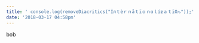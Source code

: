 ```yaml
---
title: ' console.log(removeDiacritics("Iлｔèｒｎåｔïｏｎɑｌíƶａｔï߀ԉ"));'
date: '2018-03-17 04:58pm'
---
```

bob
